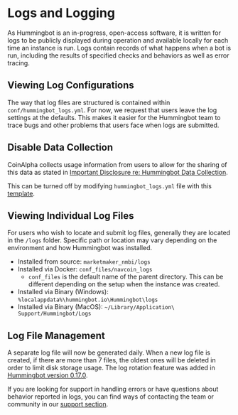 # Logs and Logging

As Hummingbot is an in-progress, open-access software, it is written for logs to be publicly displayed during operation and available locally for each time an instance is run. Logs contain records of what happens when a bot is run, including the results of specified checks and behaviors as well as error tracing.

## Viewing Log Configurations

The way that log files are structured is contained within `conf/hummingbot_logs.yml`. For now, we request that users leave the log settings at the defaults. This makes it easier for the Hummingbot team to trace bugs and other problems that users face when logs are submitted.

## Disable Data Collection

CoinAlpha collects usage information from users to allow for the sharing of this data as stated in [Important Disclosure re: Hummingbot Data Collection](https://github.com/bitcoinsfacil/marketmaker_nmbi/blob/master/DATA_COLLECTION.md#important-disclosure-re-hummingbot-data-collection).

This can be turned off by modifying `hummingbot_logs.yml` file with this [template](https://github.com/bitcoinsfacil/marketmaker_nmbi/blob/master/hummingbot/templates/log_templates/navcoin_logs_none_TEMPLATE.yml).

## Viewing Individual Log Files

For users who wish to locate and submit log files, generally they are located in the `/logs` folder. Specific path or location may vary depending on the environment and how Hummingbot was installed.

- Installed from source: `marketmaker_nmbi/logs`
- Installed via Docker: `conf_files/navcoin_logs`
    - `conf_files` is the default name of the parent directory. This can be different depending on the setup when the instance was created.
- Installed via Binary (Windows): `%localappdata%\hummingbot.io\Hummingbot\logs`
- Installed via Binary (MacOS): `~/Library/Application\ Support/Hummingbot/Logs`

## Log File Management

A separate log file will now be generated daily. When a new log file is created, if there are more than 7 files, the oldest ones will be deleted in order to limit disk storage usage. The log rotation feature was added in [Hummingbot version 0.17.0](https://docs.hummingbot.io/release-notes/0.17.0/#log-file-management-data-storage).

If you are looking for support in handling errors or have questions about behavior reported in logs, you can find ways of contacting the team or community in our [support section](/support).
